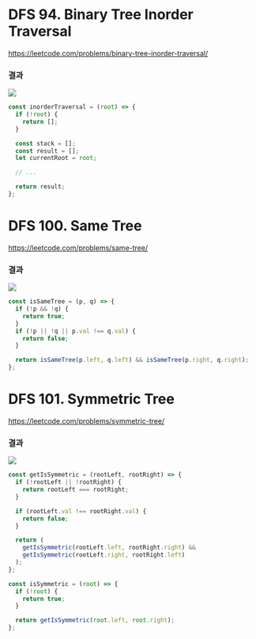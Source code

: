 # DFS 94. Binary Tree Inorder Traversal

https://leetcode.com/problems/binary-tree-inorder-traversal/

### 결과

![](https://velog.velcdn.com/images/nsunny0908/post/8d97eae2-97bb-4f17-b663-b61836f9755c/image.png)

```js
const inorderTraversal = (root) => {
  if (!root) {
    return [];
  }

  const stack = [];
  const result = [];
  let currentRoot = root;

  // ...

  return result;
};
```

# DFS 100. Same Tree

https://leetcode.com/problems/same-tree/

### 결과

![](https://velog.velcdn.com/images/nsunny0908/post/c7c10dc1-54c4-47ec-b2af-f1c12b4adfc0/image.png)

```js
const isSameTree = (p, q) => {
  if (!p && !q) {
    return true;
  }
  if (!p || !q || p.val !== q.val) {
    return false;
  }

  return isSameTree(p.left, q.left) && isSameTree(p.right, q.right);
};
```

# DFS 101. Symmetric Tree

https://leetcode.com/problems/symmetric-tree/

### 결과

![](https://velog.velcdn.com/images/nsunny0908/post/73570345-4e9e-447c-9679-85392626abb3/image.png)

```js
const getIsSymmetric = (rootLeft, rootRight) => {
  if (!rootLeft || !rootRight) {
    return rootLeft === rootRight;
  }

  if (rootLeft.val !== rootRight.val) {
    return false;
  }

  return (
    getIsSymmetric(rootLeft.left, rootRight.right) &&
    getIsSymmetric(rootLeft.right, rootRight.left)
  );
};

const isSymmetric = (root) => {
  if (!root) {
    return true;
  }

  return getIsSymmetric(root.left, root.right);
};
```
